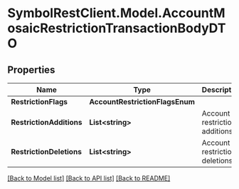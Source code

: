 # SymbolRestClient.Model.AccountMosaicRestrictionTransactionBodyDTO

## Properties

Name | Type | Description | Notes
------------ | ------------- | ------------- | -------------
**RestrictionFlags** | **AccountRestrictionFlagsEnum** |  | 
**RestrictionAdditions** | **List&lt;string&gt;** | Account restriction additions. | 
**RestrictionDeletions** | **List&lt;string&gt;** | Account restriction deletions. | 

[[Back to Model list]](../README.md#documentation-for-models) [[Back to API list]](../README.md#documentation-for-api-endpoints) [[Back to README]](../README.md)

